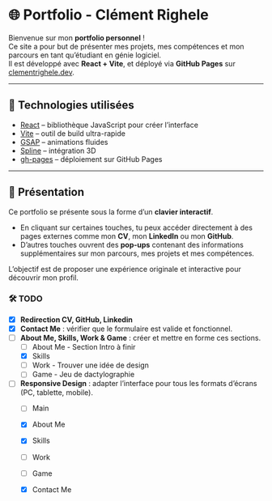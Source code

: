 # 🌐 Portfolio - Clément Righele

Bienvenue sur mon **portfolio personnel** !  
Ce site a pour but de présenter mes projets, mes compétences et mon parcours en tant qu’étudiant en génie logiciel.  
Il est développé avec **React + Vite**, et déployé via **GitHub Pages** sur [clementrighele.dev](https://clementrighele.dev).

---

## 🚀 Technologies utilisées

- [React](https://react.dev/) – bibliothèque JavaScript pour créer l’interface
- [Vite](https://vitejs.dev/) – outil de build ultra-rapide
- [GSAP](https://gsap.com/) – animations fluides
- [Spline](https://spline.design/) – intégration 3D
- [gh-pages](https://www.npmjs.com/package/gh-pages) – déploiement sur GitHub Pages

---

## 🎹 Présentation

Ce portfolio se présente sous la forme d’un **clavier interactif**.  
- En cliquant sur certaines touches, tu peux accéder directement à des pages externes comme mon **CV**, mon **LinkedIn** ou mon **GitHub**.  
- D’autres touches ouvrent des **pop-ups** contenant des informations supplémentaires sur mon parcours, mes projets et mes compétences.  

L’objectif est de proposer une expérience originale et interactive pour découvrir mon profil.


### 🛠️ TODO
- [x] **Redirection CV, GitHub, Linkedin**
- [x] **Contact Me** : vérifier que le formulaire est valide et fonctionnel.  
- [ ] **About Me, Skills, Work & Game** : créer et mettre en forme ces sections.  
  - [ ] About Me - Section Intro à finir
  - [x] Skills
  - [ ] Work - Trouver une idée de design
  - [ ] Game - Jeu de dactylographie
- [ ] **Responsive Design** : adapter l’interface pour tous les formats d’écrans (PC, tablette, mobile).
  - [ ] Main
  - [x] About Me
  - [x] Skills
  - [ ] Work
  - [ ] Game
  - [x] Contact Me


